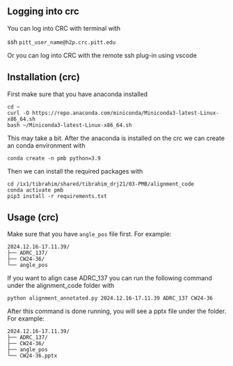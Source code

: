 
## Logging into crc
You can log into CRC with terminal with

ssh ```pitt_user_name@h2p.crc.pitt.edu```

Or you can log into CRC with the remote ssh plug-in using vscode

## Installation (crc)

First make sure that you have anaconda installed 
```
cd ~
curl -O https://repo.anaconda.com/miniconda/Miniconda3-latest-Linux-x86_64.sh
bash ~/Miniconda3-latest-Linux-x86_64.sh
```
This may take a bit. After the anaconda is installed on the crc we can create an conda environment with 

```
conda create -n pmb python=3.9
```
Then we can install the required packages with 
```
cd /ix1/tibrahim/shared/tibrahim_drj21/03-PMB/alignment_code 
conda activate pmb
pip3 install -r requirements.txt
```

## Usage (crc)
Make sure that you have ```angle_pos``` file first. For example:
```
2024.12.16-17.11.39/
├── ADRC_137/
├── CW24-36/
└── angle_pos
```
If you want to align case ADRC_137 you can run the following command under the alignment_code folder with

```python alignment_annotated.py 2024.12.16-17.11.39 ADRC_137 CW24-36```

After this command is done running, you will see a pptx file under the folder. For example:
```
2024.12.16-17.11.39/
├── ADRC_137/
├── CW24-36/
├── angle_pos
└── CW24-36.pptx
```
